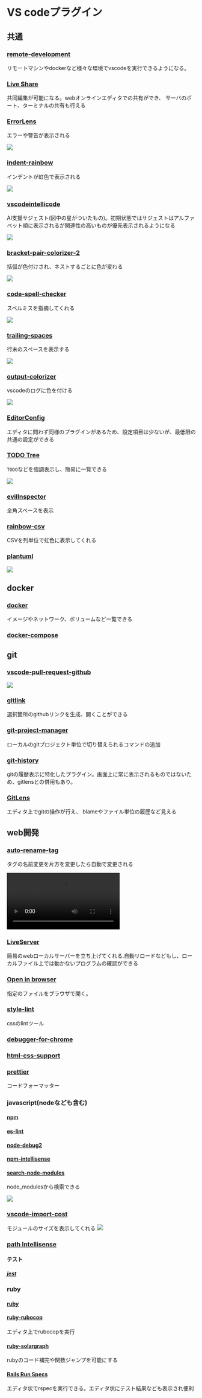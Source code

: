 # VS codeプラグイン
## 共通

### [remote-development](https://marketplace.visualstudio.com/items?itemName=ms-vscode-remote.vscode-remote-extensionpack)
リモートマシンやdockerなど様々な環境でvscodeを実行できるようになる。

### [Live Share](https://marketplace.visualstudio.com/items?itemName=MS-vsliveshare.vsliveshare)
共同編集が可能になる。webオンラインエディタでの共有ができ、
サーバのポート、ターミナルの共有も行える

### [ErrorLens](https://marketplace.visualstudio.com/items?itemName=usernamehw.errorlens)
エラーや警告が表示される

![](./images/error-lens.png)

### [indent-rainbow](https://marketplace.visualstudio.com/items?itemName=oderwat.indent-rainbow)
インデントが虹色で表示される

![](./images/indent-rainbow.png)

### [vscodeintellicode](https://marketplace.visualstudio.com/items?itemName=VisualStudioExptTeam.vscodeintellicode)
AI支援サジェスト(図中の星がついたもの)。初期状態ではサジェストはアルファベット順に表示されるが関連性の高いものが優先表示されるようになる

![](./images/vscodeintellicode.png)

### [bracket-pair-colorizer-2](https://marketplace.visualstudio.com/items?itemName=CoenraadS.bracket-pair-colorizer-2)
括弧が色付けされ、ネストするごとに色が変わる

![](./images/bracket-pair-colorizer-2.png)

### [code-spell-checker](https://marketplace.visualstudio.com/items?itemName=streetsidesoftware.code-spell-checker)
スペルミスを指摘してくれる

![](./images/code-spell-checker.png)


### [trailing-spaces](https://marketplace.visualstudio.com/items?itemName=shardulm94.trailing-spaces)
行末のスペースを表示する

![](./images/trailing-spaces.png)

### [output-colorizer](https://marketplace.visualstudio.com/items?itemName=IBM.output-colorizer)
vscodeのログに色を付ける

![](./images/output-colorizer.png)

### [EditorConfig](https://marketplace.visualstudio.com/items?itemName=EditorConfig.EditorConfig)
エディタに問わず同様のプラグインがあるため、設定項目は少ないが、最低限の共通の設定ができる

### [TODO Tree](https://marketplace.visualstudio.com/items?itemName=Gruntfuggly.todo-tree)
`TODO`などを強調表示し、簡易に一覧できる

![](./images/todo-tree.png)

### [evilInspector](https://marketplace.visualstudio.com/items?itemName=saikou9901.evilinspector)
全角スペースを表示

### [rainbow-csv](https://marketplace.visualstudio.com/items?itemName=mechatroner.rainbow-csv)
CSVを列単位で虹色に表示してくれる

### [plantuml](https://marketplace.visualstudio.com/items?itemName=jebbs.plantuml)

![](./images/plantuml.png)

## docker

### [docker](https://marketplace.visualstudio.com/items?itemName=ms-azuretools.vscode-docker)
イメージやネットワーク、ボリュームなど一覧できる

### [docker-compose](https://marketplace.visualstudio.com/items?itemName=p1c2u.docker-compose)

## git

### [vscode-pull-request-github](https://marketplace.visualstudio.com/items?itemName=GitHub.vscode-pull-request-github)
![](./images/github-pullrequest-and-issues.png)

### [gitlink](https://marketplace.visualstudio.com/items?itemName=qezhu.gitlink)
選択箇所のgithubリンクを生成、開くことができる

### [git-project-manager](https://marketplace.visualstudio.com/items?itemName=felipecaputo.git-project-manager)
ローカルのgitプロジェクト単位で切り替えられるコマンドの追加

### [git-history](https://marketplace.visualstudio.com/items?itemName=donjayamanne.githistory)
gitの履歴表示に特化したプラグイン。画面上に常に表示されるものではないため、gitlensとの併用もあり。

### [GitLens](https://marketplace.visualstudio.com/items?itemName=eamodio.gitlens)
エディタ上でgitの操作が行え、
blameやファイル単位の履歴など見える

## web開発

### [auto-rename-tag](https://marketplace.visualstudio.com/items?itemName=formulahendry.auto-rename-tag)
タグの名前変更を片方を変更したら自動で変更される

<video controls>
  <source src="./images/auto-rename-tag.mov" type="video/mp4">
</video>

### [LiveServer](https://marketplace.visualstudio.com/items?itemName=ritwickdey.LiveServer)
簡易のwebローカルサーバーを立ち上げてくれる.自動リロードなどもし、ローカルファイル上では動かないプログラムの確認ができる

### [Open in browser](https://marketplace.visualstudio.com/items?itemName=techer.open-in-browser)
指定のファイルをブラウザで開く。

### [style-lint](https://marketplace.visualstudio.com/items?itemName=stylelint.vscode-stylelint)
cssのlintツール

### [debugger-for-chrome](https://marketplace.visualstudio.com/items?itemName=msjsdiag.debugger-for-chrome)

### [html-css-support](https://marketplace.visualstudio.com/items?itemName=ecmel.vscode-html-css)

### [prettier](https://marketplace.visualstudio.com/items?itemName=esbenp.prettier-vscode)
コードフォーマッター

### javascript(nodeなども含む)
#### [npm](https://marketplace.visualstudio.com/items?itemName=eg2.vscode-npm-script)

#### [es-lint](https://marketplace.visualstudio.com/items?itemName=dbaeumer.vscode-eslint)

#### [node-debug2](https://marketplace.visualstudio.com/items?itemName=ms-vscode.node-debug2)

#### [npm-intellisense](https://marketplace.visualstudio.com/items?itemName=christian-kohler.npm-intellisense)

#### [search-node-modules](https://marketplace.visualstudio.com/items?itemName=jasonnutter.search-node-modules)
node_modulesから検索できる

![](./images/search-node-modules.png)

### [vscode-import-cost](https://marketplace.visualstudio.com/items?itemName=wix.vscode-import-cost)
モジュールのサイズを表示してくれる
![](./images/import-cost.png)

### [path Intellisense](https://marketplace.visualstudio.com/items?itemName=christian-kohler.path-intellisense)

#### テスト
##### [jest](https://marketplace.visualstudio.com/items?itemName=Orta.vscode-jest)

### ruby
#### [ruby](https://marketplace.visualstudio.com/items?itemName=rebornix.Ruby)

#### [ruby-rubocop](https://marketplace.visualstudio.com/items?itemName=misogi.ruby-rubocop)
エディタ上でrubocopを実行

#### [ruby-solargraph](https://marketplace.visualstudio.com/items?itemName=castwide.solargraph)
rubyのコード補完や関数ジャンプを可能にする

#### [Rails Run Specs](https://marketplace.visualstudio.com/items?itemName=noku.rails-run-spec-vscode)
エディタ状でrspecを実行できる。エディタ状にテスト結果なども表示され便利
